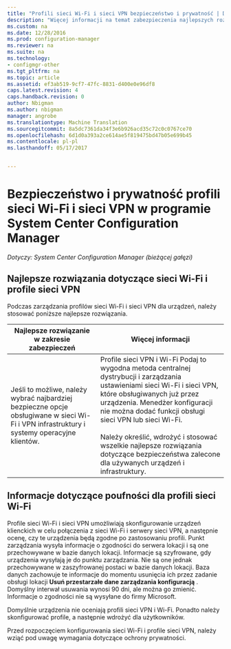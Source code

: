 ```yaml
---
title: "Profili sieci Wi-Fi i sieci VPN bezpieczeństwo i prywatność | Dokumentacja firmy Microsoft"
description: "Więcej informacji na temat zabezpieczenia najlepszych rozwiązań do zarządzania profilami sieci Wi-Fi i sieci VPN urządzeń w programie System Center Configuration Manager."
ms.custom: na
ms.date: 12/28/2016
ms.prod: configuration-manager
ms.reviewer: na
ms.suite: na
ms.technology:
- configmgr-other
ms.tgt_pltfrm: na
ms.topic: article
ms.assetid: ef3ab519-9cf7-47fc-8831-d400e0e96df8
caps.latest.revision: 4
caps.handback.revision: 0
author: Nbigman
ms.author: nbigman
manager: angrobe
ms.translationtype: Machine Translation
ms.sourcegitcommit: 8a5dc7361da34f3e6b926acd35c72c0c0767ce70
ms.openlocfilehash: 6d1d0a393a2ce614ae5f819475bd47b05e699b45
ms.contentlocale: pl-pl
ms.lasthandoff: 05/17/2017


---
```

# <a name="security-and-privacy-for-wi-fi-and-vpn-profiles-in-system-center-configuration-manager"></a>Bezpieczeństwo i prywatność profili sieci Wi-Fi i sieci VPN w programie System Center Configuration Manager

*Dotyczy: System Center Configuration Manager (bieżącej gałęzi)*

##  <a name="security-best-practices-for-wi-fi--and-vpn-profiles"></a>Najlepsze rozwiązania dotyczące sieci Wi-Fi i profile sieci VPN  
 Podczas zarządzania profilów sieci Wi-Fi i sieci VPN dla urządzeń, należy stosować poniższe najlepsze rozwiązania.  

|Najlepsze rozwiązanie w zakresie zabezpieczeń|Więcej informacji|  
|----------------------------|----------------------|  
|Jeśli to możliwe, należy wybrać najbardziej bezpieczne opcje obsługiwane w sieci Wi-Fi i VPN infrastruktury i systemy operacyjne klientów.|Profile sieci VPN i Wi-Fi Podaj to wygodna metoda centralnej dystrybucji i zarządzania ustawieniami sieci Wi-Fi i sieci VPN, które obsługiwanych już przez urządzenia. Menedżer konfiguracji nie można dodać funkcji obsługi sieci VPN lub sieci Wi-Fi.<br /><br /> Należy określić, wdrożyć i stosować wszelkie najlepsze rozwiązania dotyczące bezpieczeństwa zalecone dla używanych urządzeń i infrastruktury.|  

## <a name="privacy-information-for-wi-fi-profiles"></a>Informacje dotyczące poufności dla profili sieci Wi-Fi  
 Profile sieci Wi-Fi i sieci VPN umożliwiają skonfigurowanie urządzeń klienckich w celu połączenia z sieci Wi-Fi i serwery sieci VPN, a następnie ocenę, czy te urządzenia będą zgodne po zastosowaniu profili. Punkt zarządzania wysyła informacje o zgodności do serwera lokacji i są one przechowywane w bazie danych lokacji. Informacje są szyfrowane, gdy urządzenia wysyłają je do punktu zarządzania. Nie są one jednak przechowywane w zaszyfrowanej postaci w bazie danych lokacji. Baza danych zachowuje te informacje do momentu usunięcia ich przez zadanie obsługi lokacji **Usuń przestarzałe dane zarządzania konfiguracją** . Domyślny interwał usuwania wynosi 90 dni, ale można go zmienić. Informacje o zgodności nie są wysyłane do firmy Microsoft.  

 Domyślnie urządzenia nie oceniają profili sieci VPN i Wi-Fi. Ponadto należy skonfigurować profile, a następnie wdrożyć dla użytkowników.  

 Przed rozpoczęciem konfigurowania sieci Wi-Fi i profile sieci VPN, należy wziąć pod uwagę wymagania dotyczące ochrony prywatności.  

